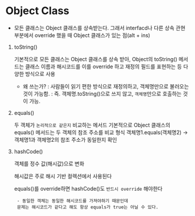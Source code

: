 # Object Class

- 모든 클래스는 Object 클래스를 상속받는다.
    그래서 interfacd나 다른 상속 관현 부분에서 override 했을 때
    Object 클래스가 있는 점(alt + ins)

1. toString()
   
    기본적으로 모든 클래스는 Object 클래스를 상속 받아, 
    Object의 toString() 메서드는 클래스 이름과 해시코드를 
    이를 override 하고 재정의 필드를 표현하는 등 다양한 방식으로 사용

   - 왜 쓰는가? 
    : 사람들이 읽기 편한 방식으로 재정의하고, 객체명만으로 불러오는 것이 가능함.
    : 즉. 객체명.toString()으로 쓰지 않고, `객체명`만으로 호출하는 것이 가능.

2. equals()
    
    두 객체가 `논리적으로 같은지` 비교하는 메서드
    기본적으로 Object 클래스의 equals() 메서드는 두 객체의 참조 주소를 비교
    형식
        객체명1.equals(객체명2)
        -> 객체명1과 객체명2의 참조 주소가 동일한지 확인

3. hashCode()
    
    객체를 정수 값(해시값)으로 변화

    해시값은 주로 해시 기반 컬렉션에서 사용된다

    equals()를 override하면 hashCode()도 `반드시 override` 해야한다

        - 동일한 객체는 동일한 해시코드를 가져야하기 때문인데
        문제는 해시코드가 같다고 해도 항상 equals가 true는 아닐 수 있다.



